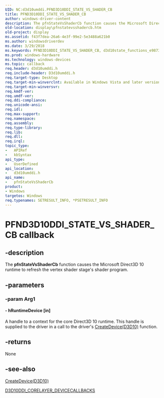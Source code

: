 ```yaml
---
UID: NC:d3d10umddi.PFND3D10DDI_STATE_VS_SHADER_CB
title: PFND3D10DDI_STATE_VS_SHADER_CB
author: windows-driver-content
description: The pfnStateVsShaderCb function causes the Microsoft Direct3D 10 runtime to refresh the vertex shader stage's shader program.
old-location: display\pfnstatevsshadercb.htm
old-project: display
ms.assetid: f43f7dea-26a6-4e3f-99e2-5e3488a621b0
ms.author: windowsdriverdev
ms.date: 3/29/2018
ms.keywords: PFND3D10DDI_STATE_VS_SHADER_CB, d3d10state_functions_e9873351-ceaf-4cc2-9f92-7b3708d803bd.xml, d3d10umddi/pfnStateVsShaderCb, display.pfnstatevsshadercb, pfnStateVsShaderCb, pfnStateVsShaderCb callback function [Display Devices]
ms.prod: windows-hardware
ms.technology: windows-devices
ms.topic: callback
req.header: d3d10umddi.h
req.include-header: D3d10umddi.h
req.target-type: Desktop
req.target-min-winverclnt: Available in Windows Vista and later versions of the Windows operating systems.
req.target-min-winversvr: 
req.kmdf-ver: 
req.umdf-ver: 
req.ddi-compliance: 
req.unicode-ansi: 
req.idl: 
req.max-support: 
req.namespace: 
req.assembly: 
req.type-library: 
req.lib: 
req.dll: 
req.irql: 
topic_type:
-	APIRef
-	kbSyntax
api_type:
-	UserDefined
api_location:
-	d3d10umddi.h
api_name:
-	pfnStateVsShaderCb
product:
- Windows
targetos: Windows
req.typenames: SETRESULT_INFO, *PSETRESULT_INFO
---
```


# PFND3D10DDI_STATE_VS_SHADER_CB callback


## -description


The <b>pfnStateVsShaderCb</b> function causes the Microsoft Direct3D 10 runtime to refresh the vertex shader stage's shader program.


## -parameters




### -param Arg1








#### - hRuntimeDevice [in]

 A handle to a context for the core Direct3D 10 runtime. This handle is supplied to the driver in a call to the driver's <a href="https://msdn.microsoft.com/c69eedb1-c975-412c-aa9f-cf64a702f937">CreateDevice(D3D10)</a> function. 


## -returns



None




## -see-also




<a href="https://msdn.microsoft.com/c69eedb1-c975-412c-aa9f-cf64a702f937">CreateDevice(D3D10)</a>



<a href="https://msdn.microsoft.com/library/windows/hardware/ff541820">D3D10DDI_CORELAYER_DEVICECALLBACKS</a>
 

 

